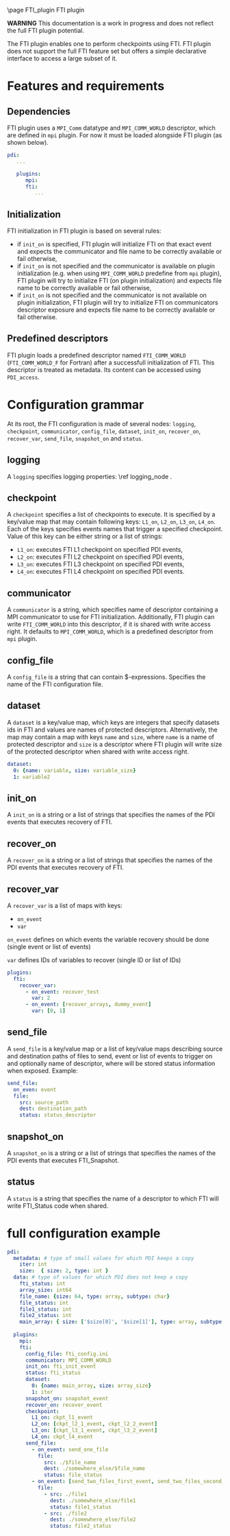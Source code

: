 \page FTI_plugin FTI plugin

**WARNING** This documentation is a work in progress and does not 
reflect the full FTI plugin potential.

The FTI plugin enables one to perform checkpoints using FTI.
FTI plugin does not support the full FTI feature set but offers a simple
declarative interface to access a large subset of it.

# Features and requirements

## Dependencies

FTI plugin uses a `MPI_Comm` datatype and `MPI_COMM_WORLD` descriptor, 
which are defined in `mpi` plugin.
For now it must be loaded alongside FTI plugin (as shown below).

```yaml
pdi:
   ...

   plugins:
      mpi:
      fti:
         ...
```

## Initialization

FTI initialization in FTI plugin is based on several rules:
* if `init_on` is specified, FTI plugin will initialize FTI
  on that exact event and expects the communicator and file name
  to be correctly available or fail otherwise,
* if `init_on` is not specified and the communicator is available
  on plugin initialization (e.g. when using `MPI_COMM_WORLD`
  predefine from `mpi` plugin), FTI plugin will try to initialize
  FTI (on plugin initialization) and expects file name
  to be correctly available or fail otherwise,
* if `init_on` is not specified and the communicator is not
  available on plugin initialization, FTI plugin will try 
  to initialize FTI on communicators descriptor exposure and expects
  file name to be correctly available or fail otherwise.

## Predefined descriptors

FTI plugin loads a predefined descriptor named `FTI_COMM_WORLD` 
(`FTI_COMM_WORLD_F` for Fortran) after a successfull initialization 
of FTI. This descriptor is treated as metadata. Its content can 
be accessed using `PDI_access`.

# Configuration grammar

At its root, the FTI configuration is made of several nodes:
`logging`, `checkpoint`, `communicator`, `config_file`, `dataset`, `init_on`,
`recover_on`, `recover_var`, `send_file`, `snapshot_on` and `status`.

## logging

A `logging` specifies logging properties: \ref logging_node .

## checkpoint

A `checkpoint` specifies a list of checkpoints to execute.
It is specified by a key/value map that may contain following keys:
`L1_on`, `L2_on`, `L3_on`, `L4_on`.
Each of the keys specifies events names that trigger a specified checkpoint.
Value of this key can be either string or a list of strings:
* `L1_on`: executes FTI L1 checkpoint on specified PDI events,
* `L2_on`: executes FTI L2 checkpoint on specified PDI events,
* `L3_on`: executes FTI L3 checkpoint on specified PDI events,
* `L4_on`: executes FTI L4 checkpoint on specified PDI events.

## communicator

A `communicator` is a string, which specifies name of descriptor containing 
a MPI communicator to use for FTI initialization. Additionally, FTI plugin can
write `FTI_COMM_WORLD` into this descriptor, if it is shared with write access right.
It defaults to `MPI_COMM_WORLD`, which is a predefined descriptor from `mpi` plugin.

## config_file

A `config_file` is a string that can contain $-expressions. 
Specifies the name of the FTI configuration file.

## dataset

A `dataset` is a key/value map, which keys are integers that specify
datasets ids in FTI and values are names of protected descriptors.
Alternatively, the map may contain a map with keys `name` and `size`,
where `name` is a name of protected descriptor and `size` is a descriptor
where FTI plugin will write size of the protected descriptor when shared 
with write access right.

```yaml
dataset:
  0: {name: variable, size: variable_size}
  1: variable2
```

## init_on

A `init_on` is a string or a list of strings that specifies the names 
of the PDI events that executes recovery of FTI.

## recover_on

A `recover_on` is a string or a list of strings that specifies the names 
of the PDI events that executes recovery of FTI.

## recover_var

A `recover_var` is a list of maps with keys:
- `on_event`
- `var`

`on_event` defines on which events the variable recovery should be done (single event or list of events)

`var` defines IDs of variables to recover (single ID or list of IDs)

```yaml
plugins:
  fti:
    recover_var:
      - on_event: recover_test
        var: 2
      - on_event: [recover_arrays, dummy_event]
        var: [0, 1]
```

## send_file

A `send_file` is a key/value map or a list of key/value maps 
describing source and destination paths of files to send, 
event or list of events to trigger on and optionally name of descriptor, 
where will be stored status information when exposed.
Example:
```yaml
send_file:
  on_even: event
  file:
    src: source_path
    dest: destination_path
    status: status_descriptor
```

## snapshot_on

A `snapshot_on` is a string or a list of strings that specifies the names 
of the PDI events that executes FTI_Snapshot.

## status

A `status` is a string that specifies the name of a descriptor to which FTI
will write FTI_Status code when shared.

# full configuration example

```yaml
pdi:
  metadata: # type of small values for which PDI keeps a copy
    iter: int
    size:  { size: 2, type: int }
  data: # type of values for which PDI does not keep a copy
    fti_status: int
    array_size: int64
    file_name: {size: 64, type: array, subtype: char}
    file_status: int
    file1_status: int
    file2_status: int
    main_array: { size: ['$size[0]', '$size[1]'], type: array, subtype: double }
  
  plugins:
    mpi:
    fti:
      config_file: fti_config.ini
      communicator: MPI_COMM_WORLD
      init_on: fti_init_event
      status: fti_status
      dataset:
        0: {name: main_array, size: array_size}
        1: iter
      snapshot_on: snapshot_event
      recover_on: recover_event
      checkpoint:
        L1_on: ckpt_l1_event
        L2_on: [ckpt_l2_1_event, ckpt_l2_2_event]
        L3_on: [ckpt_l3_1_event, ckpt_l3_2_event]
        L4_on: ckpt_l4_event
      send_file:
        - on_event: send_one_file
          file:
            src: ./$file_name
            dest: ./somewhere_else/$file_name
            status: file_status
        - on_event: [send_two_files_first_event, send_two_files_second_event]
          file:
            - src: ./file1
              dest: ./somewhere_else/file1
              status: file1_status
            - src: ./file2
              dest: ./somewhere_else/file2
              status: file2_status
```
